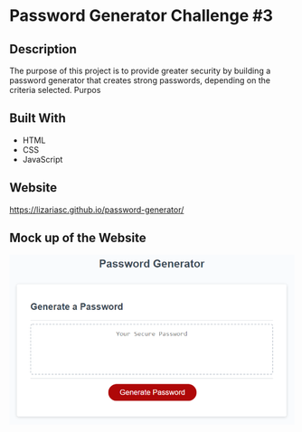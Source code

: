 # Password Generator Challenge #3

## Description
The purpose of this project is to provide greater security by building a password generator that creates strong passwords, depending on the criteria selected.
Purpos

## Built With
- HTML
- CSS
- JavaScript

## Website
https://lizariasc.github.io/password-generator/

## Mock up of the Website
![Mock up](./develop/demo.png "Mock up")
